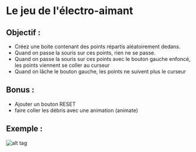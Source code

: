 # Le jeu de l'électro-aimant

## Objectif : 

- Créez une boite contenant des points répartis aléatoirement dedans.
- Quand on passe la souris sur ces points, rien ne se passe.
- Quand on passe la souris sur ces points avec le bouton gauche enfoncé, les points viennent se coller au curseur
- Quand on lâche le bouton gauche, les points ne suivent plus le curseur

## Bonus :

- Ajouter un bouton RESET
- faire coller les débris avec une animation (animate)

## Exemple :

![alt tag](https://github.com/SimplonAuch/Electroaimant/blob/master/illustration.png)